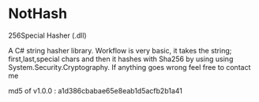 # NotHash
256Special Hasher (.dll)

A C# string hasher library.
Workflow is very basic, it takes the string; first,last,special chars and then it hashes with Sha256 by using using System.Security.Cryptography.
If anything goes wrong feel free to contact me

md5 of v1.0.0 : a1d386cbabae65e8eab1d5acfb2b1a41
